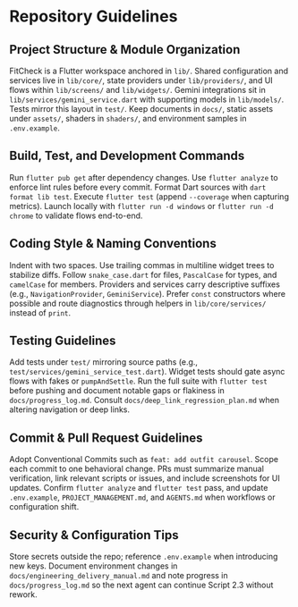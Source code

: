 # Repository Guidelines

## Project Structure & Module Organization
FitCheck is a Flutter workspace anchored in `lib/`. Shared configuration and services live in `lib/core/`, state providers under `lib/providers/`, and UI flows within `lib/screens/` and `lib/widgets/`. Gemini integrations sit in `lib/services/gemini_service.dart` with supporting models in `lib/models/`. Tests mirror this layout in `test/`. Keep documents in `docs/`, static assets under `assets/`, shaders in `shaders/`, and environment samples in `.env.example`.

## Build, Test, and Development Commands
Run `flutter pub get` after dependency changes. Use `flutter analyze` to enforce lint rules before every commit. Format Dart sources with `dart format lib test`. Execute `flutter test` (append `--coverage` when capturing metrics). Launch locally with `flutter run -d windows` or `flutter run -d chrome` to validate flows end-to-end.

## Coding Style & Naming Conventions
Indent with two spaces. Use trailing commas in multiline widget trees to stabilize diffs. Follow `snake_case.dart` for files, `PascalCase` for types, and `camelCase` for members. Providers and services carry descriptive suffixes (e.g., `NavigationProvider`, `GeminiService`). Prefer `const` constructors where possible and route diagnostics through helpers in `lib/core/services/` instead of `print`.

## Testing Guidelines
Add tests under `test/` mirroring source paths (e.g., `test/services/gemini_service_test.dart`). Widget tests should gate async flows with fakes or `pumpAndSettle`. Run the full suite with `flutter test` before pushing and document notable gaps or flakiness in `docs/progress_log.md`. Consult `docs/deep_link_regression_plan.md` when altering navigation or deep links.

## Commit & Pull Request Guidelines
Adopt Conventional Commits such as `feat: add outfit carousel`. Scope each commit to one behavioral change. PRs must summarize manual verification, link relevant scripts or issues, and include screenshots for UI updates. Confirm `flutter analyze` and `flutter test` pass, and update `.env.example`, `PROJECT_MANAGEMENT.md`, and `AGENTS.md` when workflows or configuration shift.

## Security & Configuration Tips
Store secrets outside the repo; reference `.env.example` when introducing new keys. Document environment changes in `docs/engineering_delivery_manual.md` and note progress in `docs/progress_log.md` so the next agent can continue Script 2.3 without rework.
